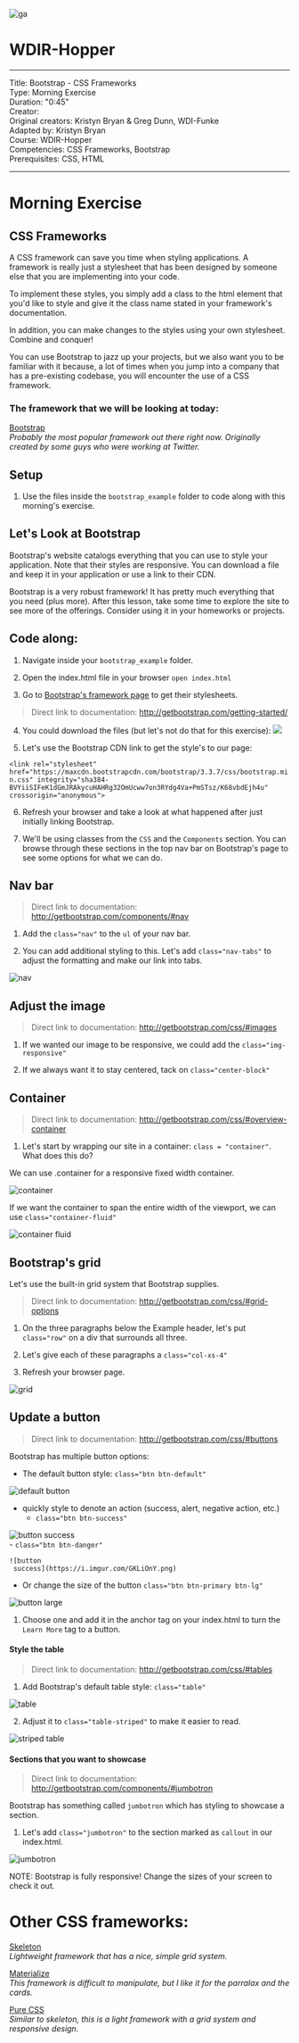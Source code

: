 ![ga](http://mobbook.generalassemb.ly/ga_cog.png)

# WDIR-Hopper

---
Title: Bootstrap - CSS Frameworks <br>
Type: Morning Exercise<br>
Duration: "0:45"<br>
Creator:<br>
    Original creators: Kristyn Bryan & Greg Dunn, WDI-Funke<br>
    Adapted by: Kristyn Bryan<br>
    Course: WDIR-Hopper<br>
Competencies: CSS Frameworks, Bootstrap<br>
Prerequisites: CSS, HTML <br>

---

# Morning Exercise

## CSS Frameworks

A CSS framework can save you time when styling applications. A framework is really just a stylesheet that has been designed by someone else that you are implementing into your code.

To implement these styles, you simply add a class to the html element that you'd like to style and give it the class name stated in your framework's documentation.

In addition, you can make changes to the styles using your own stylesheet. Combine and conquer!

You can use Bootstrap to jazz up your projects, but we also want you to be familiar with it because, a lot of times when you jump into a company that has a pre-existing codebase, you will encounter the use of a CSS framework.


### The framework that we will be looking at today:

[Bootstrap](http://getbootstrap.com/)<br>
  _Probably the most popular framework out there right now. Originally created by some guys who were working at Twitter._


## Setup

1. Use the files inside the `bootstrap_example` folder to code along with this morning's exercise.

## Let's Look at Bootstrap

Bootstrap's website catalogs everything that you can use to style your application. Note that their styles are responsive. You can download a file and keep it in your application or use a link to their CDN.

Bootstrap is a very robust framework! It has pretty much everything that you need (plus more). After this lesson, take some time to explore the site to see more of the offerings. Consider using it in your homeworks or projects.

## Code along:

1. Navigate inside your `bootstrap_example` folder.

2. Open the index.html file in your browser `open index.html`

3. Go to [Bootstrap's framework page](http://getbootstrap.com/) to get their stylesheets.

>Direct link to documentation:
http://getbootstrap.com/getting-started/

4. You could download the files (but let's not do that for this exercise):
![](https://i.imgur.com/Y2bjh8G.png)

5. Let's use the Bootstrap CDN link to get the style's to our page:

`<link rel="stylesheet" href="https://maxcdn.bootstrapcdn.com/bootstrap/3.3.7/css/bootstrap.min.css" integrity="sha384-BVYiiSIFeK1dGmJRAkycuHAHRg32OmUcww7on3RYdg4Va+PmSTsz/K68vbdEjh4u" crossorigin="anonymous">`

6. Refresh your browser and take a look at what happened after just initially linking Bootstrap.

7. We'll be using classes from the `CSS` and the `Components` section. You can browse through these sections in the top nav bar on Bootstrap's page to see some options for what we can do.

## Nav bar

>Direct link to documentation:
http://getbootstrap.com/components/#nav

1. Add the `class="nav"` to the `ul` of your nav bar.

2. You can add additional styling to this. Let's add `class="nav-tabs"` to adjust the formatting and make our link into tabs.

![nav](https://i.imgur.com/zRsVdwm.png)

## Adjust the image

>Direct link to documentation:
http://getbootstrap.com/css/#images

1. If we wanted our image to be responsive, we could add the `class="img-responsive"`

2. If we always want it to stay centered, tack on `class="center-block"`

## Container

>Direct link to documentation:
http://getbootstrap.com/css/#overview-container

1. Let's start by wrapping our site in a container: `class = "container"`. What does this do?

We can use .container for a responsive fixed width container.

![container](https://i.imgur.com/VQT8U0F.png)

If we want the container to span the entire width of the viewport, we can use `class="container-fluid"`

![container fluid](https://i.imgur.com/nbdIF1f.png)

## Bootstrap's grid
Let's use the built-in grid system that Bootstrap supplies.

>Direct link  to documentation: http://getbootstrap.com/css/#grid-options

1. On the three paragraphs below the Example header, let's put `class="row"` on a div that surrounds all three.

2. Let's give each of these paragraphs a `class="col-xs-4"`

3. Refresh your browser page.

![grid](https://i.imgur.com/DmpDs9U.png)

## Update a button

>Direct link  to documentation:
http://getbootstrap.com/css/#buttons

Bootstrap has multiple button options:

  - The default button style:
  `class="btn btn-default"`

  ![default button](https://i.imgur.com/avr5c7L.png)

  - quickly style to denote an action (success, alert, negative action, etc.)
    - `class="btn btn-success"`<br>

  ![button success](https://i.imgur.com/t5hwr8l.png)<br>
    - `class="btn btn-danger"`<br>

    ![button
     success](https://i.imgur.com/GKLiOnY.png)

  - Or change the size of the button
  `class="btn btn-primary btn-lg"`<br>

  ![button large](https://i.imgur.com/j3As5WS.png)

1. Choose one and add it in the anchor tag on your index.html to turn the `Learn More` tag to a button.

#### Style the table

>Direct link  to documentation:
http://getbootstrap.com/css/#tables

1. Add Bootstrap's default table style: `class="table"`

![table](https://i.imgur.com/h8zEAQU.png)

2. Adjust it to `class="table-striped"` to make it easier to read.

![striped table](https://i.imgur.com/DHPEEsi.png)

#### Sections that you want to showcase

>Direct link  to documentation:
http://getbootstrap.com/components/#jumbotron

Bootstrap has something called `jumbotron` which has styling to showcase a section.

1. Let's add `class="jumbotron"` to the section marked as `callout` in our index.html.

![jumbotron](https://i.imgur.com/2bPaxXf.png)

NOTE: Bootstrap is fully responsive! Change the sizes of your screen to check it out.

# Other CSS frameworks:

[Skeleton](http://getskeleton.com/)<br>
  _Lightweight framework that has a nice, simple grid system._

[Materialize](http://materializecss.com/)<br>
_This framework is difficult to manipulate, but I like it for the parralax and the cards._

[Pure CSS](http://purecss.io/)<br>
_Similar to skeleton, this is a light framework with a grid system and responsive design._
